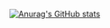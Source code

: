 [![Anurag's GitHub stats](https://github-readme-stats.vercel.app/api?username=GALTdea)](https://github.com/anuraghazra/github-readme-stats&count_private=true&show_icons=true)
